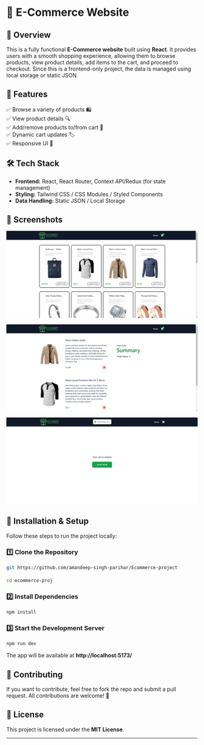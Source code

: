 # 🛒 E-Commerce Website

## 📌 Overview

This is a fully functional **E-Commerce website** built using **React**. It provides users with a smooth shopping experience, allowing them to browse products, view product details, add items to the cart, and proceed to checkout. Since this is a frontend-only project, the data is managed using local storage or static JSON.

## 🚀 Features

✅ Browse a variety of products 🛍️  
✅ View product details 🔍  
✅ Add/remove products to/from cart 🛒  
✅ Dynamic cart updates 🏷️  
✅ Responsive UI 📱

## 🛠 Tech Stack

- **Frontend:** React, React Router, Context API/Redux (for state management)
- **Styling:** Tailwind CSS / CSS Modules / Styled Components
- **Data Handling:** Static JSON / Local Storage

## 📸 Screenshots

![App Screenshot](/screenshots/image.png)

![App Screenshot](/screenshots/image%20copy.png)

![App Screenshot](/screenshots/image%20copy%202.png)

## 🔧 Installation & Setup

Follow these steps to run the project locally:

### 1️⃣ Clone the Repository

```sh
git https://github.com/amandeep-singh-parihar/Ecommerce-project

cd ecommerce-proj
```

### 2️⃣ Install Dependencies

```sh
npm install
```

### 3️⃣ Start the Development Server

```sh
npm run dev
```

The app will be available at **http://localhost:5173/**

## 📌 Contributing

If you want to contribute, feel free to fork the repo and submit a pull request. All contributions are welcome! 🚀

## 📜 License

This project is licensed under the **MIT License**.

---
